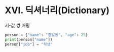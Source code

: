# XVI. 딕셔너리(Dictionary)

키-값 쌍 매핑

```python
person = {"name": "홍길동", "age": 25}
print(person["name"])
person["job"] = "학생"
```